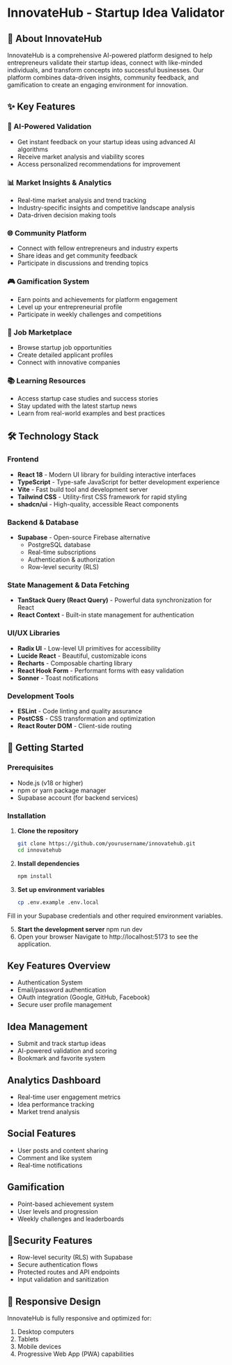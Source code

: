 # InnovateHub - Startup Idea Validator

## 🚀 About InnovateHub

InnovateHub is a comprehensive AI-powered platform designed to help entrepreneurs validate their startup ideas, connect with like-minded individuals, and transform concepts into successful businesses. Our platform combines data-driven insights, community feedback, and gamification to create an engaging environment for innovation.

## ✨ Key Features

### 🤖 AI-Powered Validation
- Get instant feedback on your startup ideas using advanced AI algorithms
- Receive market analysis and viability scores
- Access personalized recommendations for improvement

### 📊 Market Insights & Analytics
- Real-time market analysis and trend tracking
- Industry-specific insights and competitive landscape analysis
- Data-driven decision making tools

### 🌐 Community Platform
- Connect with fellow entrepreneurs and industry experts
- Share ideas and get community feedback
- Participate in discussions and trending topics

### 🎮 Gamification System
- Earn points and achievements for platform engagement
- Level up your entrepreneurial profile
- Participate in weekly challenges and competitions

### 💼 Job Marketplace
- Browse startup job opportunities
- Create detailed applicant profiles
- Connect with innovative companies

### 📚 Learning Resources
- Access startup case studies and success stories
- Stay updated with the latest startup news
- Learn from real-world examples and best practices

## 🛠️ Technology Stack

### Frontend
- **React 18** - Modern UI library for building interactive interfaces
- **TypeScript** - Type-safe JavaScript for better development experience
- **Vite** - Fast build tool and development server
- **Tailwind CSS** - Utility-first CSS framework for rapid styling
- **shadcn/ui** - High-quality, accessible React components

### Backend & Database
- **Supabase** - Open-source Firebase alternative
  - PostgreSQL database
  - Real-time subscriptions
  - Authentication & authorization
  - Row-level security (RLS)

### State Management & Data Fetching
- **TanStack Query (React Query)** - Powerful data synchronization for React
- **React Context** - Built-in state management for authentication

### UI/UX Libraries
- **Radix UI** - Low-level UI primitives for accessibility
- **Lucide React** - Beautiful, customizable icons
- **Recharts** - Composable charting library
- **React Hook Form** - Performant forms with easy validation
- **Sonner** - Toast notifications

### Development Tools
- **ESLint** - Code linting and quality assurance
- **PostCSS** - CSS transformation and optimization
- **React Router DOM** - Client-side routing

## 🚀 Getting Started

### Prerequisites
- Node.js (v18 or higher)
- npm or yarn package manager
- Supabase account (for backend services)

### Installation

1. **Clone the repository**
   ```bash
   git clone https://github.com/yourusername/innovatehub.git
   cd innovatehub
2. **Install dependencies**
   ```bash
   npm install

4. **Set up environment variables**
   ```bash
   cp .env.example .env.local
Fill in your Supabase credentials and other required environment variables.

5. **Start the development server**
npm run dev
6. Open your browser Navigate to http://localhost:5173 to see the application.

## Key Features Overview
- Authentication System
- Email/password authentication
- OAuth integration (Google, GitHub, Facebook)
- Secure user profile management

## Idea Management
- Submit and track startup ideas
- AI-powered validation and scoring
- Bookmark and favorite system

## Analytics Dashboard
- Real-time user engagement metrics
- Idea performance tracking
- Market trend analysis

## Social Features
- User posts and content sharing
- Comment and like system
- Real-time notifications

## Gamification
- Point-based achievement system
- User levels and progression
- Weekly challenges and leaderboards

## 🔐Security Features
- Row-level security (RLS) with Supabase
- Secure authentication flows
- Protected routes and API endpoints
- Input validation and sanitization

## 📱 Responsive Design
InnovateHub is fully responsive and optimized for:
1. Desktop computers
2. Tablets
3. Mobile devices
4. Progressive Web App (PWA) capabilities

